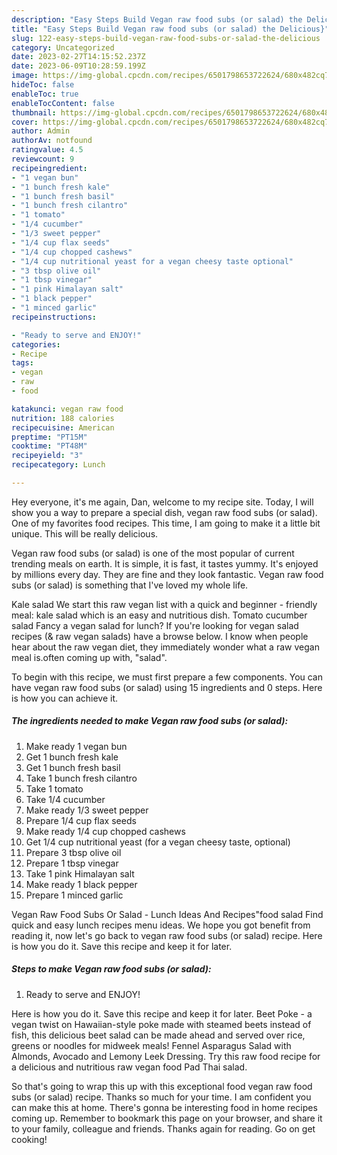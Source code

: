 ```yaml
---
description: "Easy Steps Build Vegan raw food subs (or salad) the Delicious}"
title: "Easy Steps Build Vegan raw food subs (or salad) the Delicious}"
slug: 122-easy-steps-build-vegan-raw-food-subs-or-salad-the-delicious
category: Uncategorized
date: 2023-02-27T14:15:52.237Z
date: 2023-06-09T10:28:59.199Z
image: https://img-global.cpcdn.com/recipes/6501798653722624/680x482cq70/vegan-raw-food-subs-or-salad-recipe-main-photo.jpg
hideToc: false
enableToc: true
enableTocContent: false
thumbnail: https://img-global.cpcdn.com/recipes/6501798653722624/680x482cq70/vegan-raw-food-subs-or-salad-recipe-main-photo.jpg
cover: https://img-global.cpcdn.com/recipes/6501798653722624/680x482cq70/vegan-raw-food-subs-or-salad-recipe-main-photo.jpg
author: Admin
authorAv: notfound
ratingvalue: 4.5
reviewcount: 9
recipeingredient:
- "1 vegan bun"
- "1 bunch fresh kale"
- "1 bunch fresh basil"
- "1 bunch fresh cilantro"
- "1 tomato"
- "1/4 cucumber"
- "1/3 sweet pepper"
- "1/4 cup flax seeds"
- "1/4 cup chopped cashews"
- "1/4 cup nutritional yeast for a vegan cheesy taste optional"
- "3 tbsp olive oil"
- "1 tbsp vinegar"
- "1 pink Himalayan salt"
- "1 black pepper"
- "1 minced garlic"
recipeinstructions:

- "Ready to serve and ENJOY!"
categories:
- Recipe
tags:
- vegan
- raw
- food

katakunci: vegan raw food 
nutrition: 188 calories
recipecuisine: American
preptime: "PT15M"
cooktime: "PT48M"
recipeyield: "3"
recipecategory: Lunch

---
```



Hey everyone, it's me again, Dan, welcome to my recipe site. Today, I will show you a way to prepare a special dish, vegan raw food subs (or salad). One of my favorites food recipes. This time, I am going to make it a little bit unique. This will be really delicious.

Vegan raw food subs (or salad) is one of the most popular of current trending meals on earth. It is simple, it is fast, it tastes yummy. It's enjoyed by millions every day. They are fine and they look fantastic. Vegan raw food subs (or salad) is something that I've loved my whole life.

Kale salad We start this raw vegan list with a quick and beginner - friendly meal: kale salad which is an easy and nutritious dish. Tomato cucumber salad Fancy a vegan salad for lunch? If you&#39;re looking for vegan salad recipes (&amp; raw vegan salads) have a browse below. I know when people hear about the raw vegan diet, they immediately wonder what a raw vegan meal is.often coming up with, &#34;salad&#34;.


To begin with this recipe, we must first prepare a few components. You can have vegan raw food subs (or salad) using 15 ingredients and 0 steps. Here is how you can achieve it.

<!--inarticleads1-->

##### The ingredients needed to make Vegan raw food subs (or salad):

1. Make ready 1 vegan bun
1. Get 1 bunch fresh kale
1. Get 1 bunch fresh basil
1. Take 1 bunch fresh cilantro
1. Take 1 tomato
1. Take 1/4 cucumber
1. Make ready 1/3 sweet pepper
1. Prepare 1/4 cup flax seeds
1. Make ready 1/4 cup chopped cashews
1. Get 1/4 cup nutritional yeast (for a vegan cheesy taste, optional)
1. Prepare 3 tbsp olive oil
1. Prepare 1 tbsp vinegar
1. Take 1 pink Himalayan salt
1. Make ready 1 black pepper
1. Prepare 1 minced garlic


Vegan Raw Food Subs Or Salad - Lunch Ideas And Recipes&#34;food salad Find quick and easy lunch recipes menu ideas. We hope you got benefit from reading it, now let&#39;s go back to vegan raw food subs (or salad) recipe. Here is how you do it. Save this recipe and keep it for later. 

<!--inarticleads2-->

##### Steps to make Vegan raw food subs (or salad):


1. Ready to serve and ENJOY!

Here is how you do it. Save this recipe and keep it for later. Beet Poke - a vegan twist on Hawaiian-style poke made with steamed beets instead of fish, this delicious beet salad can be made ahead and served over rice, greens or noodles for midweek meals! Fennel Asparagus Salad with Almonds, Avocado and Lemony Leek Dressing. Try this raw food recipe for a delicious and nutritious raw vegan food Pad Thai salad. 

So that's going to wrap this up with this exceptional food vegan raw food subs (or salad) recipe. Thanks so much for your time. I am confident you can make this at home. There's gonna be interesting food in home recipes coming up. Remember to bookmark this page on your browser, and share it to your family, colleague and friends. Thanks again for reading. Go on get cooking!
